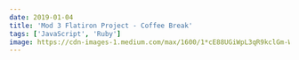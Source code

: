 ```yaml
---
date: 2019-01-04
title: 'Mod 3 Flatiron Project - Coffee Break'
tags: ['JavaScript', 'Ruby']
image: https://cdn-images-1.medium.com/max/1600/1*cE88UGiWpL3qR9kclGm-WA.jpeg
---
```

